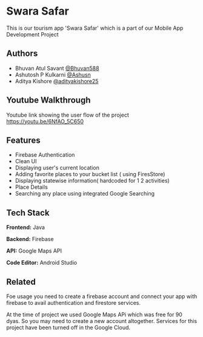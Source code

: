 
# Swara Safar

This is our tourism app 'Swara Safar' which is a part of our Mobile App Development Project



## Authors

- Bhuvan Atul Savant [@Bhuvan588](https://github.com/Bhuvan588)
- Ashutosh P Kulkarni [@Ashusn](https://github.com/Ashusn)
- Aditya Kishore [@adityakishore25](https://www.github.com/octokatherine)




## Youtube Walkthrough

Youtube link showing the user flow of the project https://youtu.be/6NfAO_5C650
## Features



- Firebase Authentication
- Clean UI
- Displaying user's current location
- Adding favorite places to your bucket list ( using FiresStore)
- Displaying statewise information( hardcoded for 1 2 activities)
- Place Details
- Searching any place using integrated Google Searching


## Tech Stack

**Frontend:** Java

**Backend:** Firebase

**API:** Google Maps API

**Code Editor:** Android Studio
## Related

Foe usage you need to create a firebase account and connect your app with firebase to avail authentication and firestore services.

At the time of project we used Google Maps APi which was free for 90 dyas. So you may need to create a new account altogether. Services for this project have been turned off in the Google Cloud.


